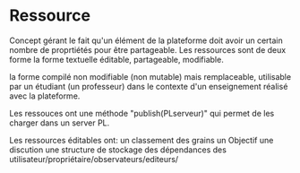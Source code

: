 
# Ressource 

Concept gérant le fait qu'un élément de la plateforme doit avoir un certain nombre de proprtiétés pour être partageable.
Les ressources sont de deux forme la forme textuelle éditable, partageable, modifiable.

la forme compilé non modifiable (non mutable) mais remplaceable, utilisable par un étudiant (un professeur) dans le contexte d'un enseignement réalisé avec la plateforme. 


Les ressouces ont une méthode "publish(PLserveur)" qui permet de les charger dans un server PL. 


Les ressources éditables ont:
un classement
des grains
un Objectif 
une discution 
une structure de stockage
des dépendances
des utilisateur/propriétaire/observateurs/editeurs/
